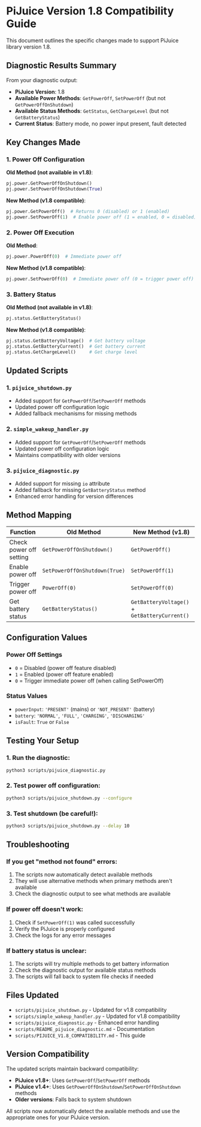 # PiJuice Version 1.8 Compatibility Guide

This document outlines the specific changes made to support PiJuice library version 1.8.

## Diagnostic Results Summary

From your diagnostic output:
- **PiJuice Version**: 1.8
- **Available Power Methods**: `GetPowerOff`, `SetPowerOff` (but not `GetPowerOffOnShutdown`)
- **Available Status Methods**: `GetStatus`, `GetChargeLevel` (but not `GetBatteryStatus`)
- **Current Status**: Battery mode, no power input present, fault detected

## Key Changes Made

### 1. Power Off Configuration

**Old Method (not available in v1.8)**:
```python
pj.power.GetPowerOffOnShutdown()
pj.power.SetPowerOffOnShutdown(True)
```

**New Method (v1.8 compatible)**:
```python
pj.power.GetPowerOff()  # Returns 0 (disabled) or 1 (enabled)
pj.power.SetPowerOff(1)  # Enable power off (1 = enabled, 0 = disabled)
```

### 2. Power Off Execution

**Old Method**:
```python
pj.power.PowerOff(0)  # Immediate power off
```

**New Method (v1.8 compatible)**:
```python
pj.power.SetPowerOff(0)  # Immediate power off (0 = trigger power off)
```

### 3. Battery Status

**Old Method (not available in v1.8)**:
```python
pj.status.GetBatteryStatus()
```

**New Method (v1.8 compatible)**:
```python
pj.status.GetBatteryVoltage()  # Get battery voltage
pj.status.GetBatteryCurrent()  # Get battery current
pj.status.GetChargeLevel()     # Get charge level
```

## Updated Scripts

### 1. `pijuice_shutdown.py`
- Added support for `GetPowerOff`/`SetPowerOff` methods
- Updated power off configuration logic
- Added fallback mechanisms for missing methods

### 2. `simple_wakeup_handler.py`
- Added support for `GetPowerOff`/`SetPowerOff` methods
- Updated power off configuration logic
- Maintains compatibility with older versions

### 3. `pijuice_diagnostic.py`
- Added support for missing `io` attribute
- Added fallback for missing `GetBatteryStatus` method
- Enhanced error handling for version differences

## Method Mapping

| Function | Old Method | New Method (v1.8) |
|----------|------------|-------------------|
| Check power off setting | `GetPowerOffOnShutdown()` | `GetPowerOff()` |
| Enable power off | `SetPowerOffOnShutdown(True)` | `SetPowerOff(1)` |
| Trigger power off | `PowerOff(0)` | `SetPowerOff(0)` |
| Get battery status | `GetBatteryStatus()` | `GetBatteryVoltage()` + `GetBatteryCurrent()` |

## Configuration Values

### Power Off Settings
- `0` = Disabled (power off feature disabled)
- `1` = Enabled (power off feature enabled)
- `0` = Trigger immediate power off (when calling SetPowerOff)

### Status Values
- `powerInput`: `'PRESENT'` (mains) or `'NOT_PRESENT'` (battery)
- `battery`: `'NORMAL'`, `'FULL'`, `'CHARGING'`, `'DISCHARGING'`
- `isFault`: `True` or `False`

## Testing Your Setup

### 1. Run the diagnostic:
```bash
python3 scripts/pijuice_diagnostic.py
```

### 2. Test power off configuration:
```bash
python3 scripts/pijuice_shutdown.py --configure
```

### 3. Test shutdown (be careful!):
```bash
python3 scripts/pijuice_shutdown.py --delay 10
```

## Troubleshooting

### If you get "method not found" errors:
1. The scripts now automatically detect available methods
2. They will use alternative methods when primary methods aren't available
3. Check the diagnostic output to see what methods are available

### If power off doesn't work:
1. Check if `SetPowerOff(1)` was called successfully
2. Verify the PiJuice is properly configured
3. Check the logs for any error messages

### If battery status is unclear:
1. The scripts will try multiple methods to get battery information
2. Check the diagnostic output for available status methods
3. The scripts will fall back to system file checks if needed

## Files Updated

- `scripts/pijuice_shutdown.py` - Updated for v1.8 compatibility
- `scripts/simple_wakeup_handler.py` - Updated for v1.8 compatibility  
- `scripts/pijuice_diagnostic.py` - Enhanced error handling
- `scripts/README_pijuice_diagnostic.md` - Documentation
- `scripts/PIJUICE_V1.8_COMPATIBILITY.md` - This guide

## Version Compatibility

The updated scripts maintain backward compatibility:
- **PiJuice v1.8+**: Uses `GetPowerOff`/`SetPowerOff` methods
- **PiJuice v1.4+**: Uses `GetPowerOffOnShutdown`/`SetPowerOffOnShutdown` methods
- **Older versions**: Falls back to system shutdown

All scripts now automatically detect the available methods and use the appropriate ones for your PiJuice version. 